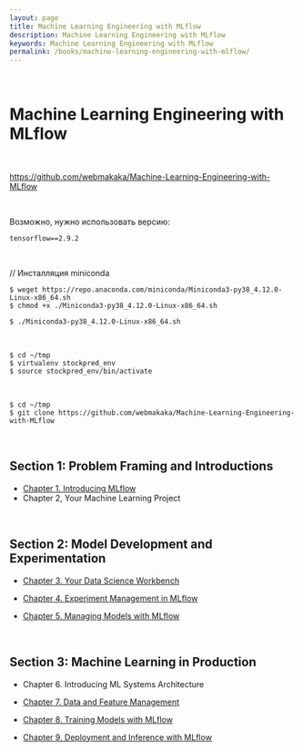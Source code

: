 ```yaml
---
layout: page
title: Machine Learning Engineering with MLflow
description: Machine Learning Engineering with MLflow
keywords: Machine Learning Engineering with MLflow
permalink: /books/machine-learning-engineering-with-mlflow/
---
```


<br/>

# Machine Learning Engineering with MLflow

<br/>

https://github.com/webmakaka/Machine-Learning-Engineering-with-MLflow

<br/>

Возможно, нужно использовать версию:

```
tensorflow==2.9.2
```

<br/>

// Инсталляция miniconda

```
$ weget https://repo.anaconda.com/miniconda/Miniconda3-py38_4.12.0-Linux-x86_64.sh
$ chmod +x ./Miniconda3-py38_4.12.0-Linux-x86_64.sh

$ ./Miniconda3-py38_4.12.0-Linux-x86_64.sh
```

<!--
```
$ conda deactivate
``` -->

<br/>

```
$ cd ~/tmp
$ virtualenv stockpred_env
$ source stockpred_env/bin/activate
```

<br/>

```
$ cd ~/tmp
$ git clone https://github.com/webmakaka/Machine-Learning-Engineering-with-MLflow
```

<br/>

## Section 1: Problem Framing and Introductions

- [Chapter 1. Introducing MLflow](/books/machine-learning-engineering-with-mlflow/introducing-mlflow/)
- Chapter 2, Your Machine Learning Project

<br/>

## Section 2: Model Development and Experimentation

- [Chapter 3. Your Data Science Workbench](/books/machine-learning-engineering-with-mlflow/your-data-science-workbench/)

- [Chapter 4. Experiment Management in MLflow](/books/machine-learning-engineering-with-mlflow/experiment-management-in-mlflow/)

- [Chapter 5. Managing Models with MLflow](/books/machine-learning-engineering-with-mlflow/managing-models-with-mlflow/)

<br/>

## Section 3: Machine Learning in Production

- Chapter 6. Introducing ML Systems Architecture

- [Chapter 7. Data and Feature Management](/books/machine-learning-engineering-with-mlflow/data-and-feature-management/)
- [Chapter 8. Training Models with MLflow](/books/machine-learning-engineering-with-mlflow/training-models-with-mlflow/)

- [Chapter 9. Deployment and Inference with MLflow](/books/machine-learning-engineering-with-mlflow/deployment-and-inference-with-mlflow/)
